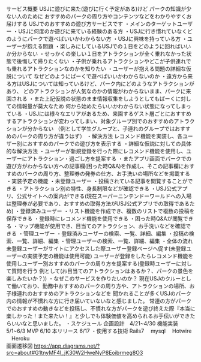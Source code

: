 サービス概要
    USJに遊びに来た(遊びに行く予定がある)けど パークの知識が少ない人のために
    おすすめのパークの周り方やコンテンツなどをわかりやすくお届けする
    USJでのおすすめの遊び方サービスです
・メインのターゲットユーザー
    ・USJに何度のか遊びに来ている経験のある方
    ・USJに行き慣れていなくどのようにパークで遊べばいいかわからない方
    ・USJに興味を持っている方
・ユーザーが抱える問題
    ・楽しみにしているUSJでの１日をどのように回ればいいか分からない
    ・せっかくの楽しい１日をアトラクションが全く乗れなかった状態で後悔して帰りたくない
    ・子供が乗れるアトラクションやどこが子供連れでも乗れるアトラクションなのかを知りたい
・ユーザーが抱える問題の詳細な仮説について
    なぜどのようにぱーくで遊べばいいかわからないのか
        ・遠方から来る方はUSJについては知っているけど、パーク内にどのようなアトラクションがあり、
        どのアトラクションが人気なのかの情報がわからないまま、パークに来園される
        ・また上記仮説の状態のまま情報収集をしようとしてもぱーくに対しての情報量が莫大なため
        何から始めたらいいかわからない状態になってしまっている
        ・USJには様々なエリアがあるため、来園するゲスト層ごとにおすすめするアトラクションが変わってしまい、対象グループ別でのおすすめのアトラクションが分からない
        （例として学生グループと、子連れのグループではおすすめのパークの周り方が違うはず）
・解決方法
    レコメンド機能を実装し、各ユーザー別におすすめのパークでの遊び方を表示する
・詳細な仮説に対しての具体的な解決方法
    ・ユーザーが新規登録を行った際にレコメンド機能を使用し、ユーザーにアトラクション・過ごし方を提案する
    ・またアプリ画面でパークでの遊び方がわからない方への記事欄(困った時Q&A)を作成し、そこの記事欄におすすめのパークの周り方、整理券の発券の仕方、お手洗いの場所などを掲載する
・実装予定の機能
    ・未登録ユーザー
        ・投稿されている記事を閲覧することができる
            ・アトラクション別の特性、身長制限などが確認できる
            ・USJ公式アプリ、公式サイトへの案内ができる(現在スーパーニンテンドーワールドへの入場は整理券が必要であり、おすすめの取得方法がUSJ公式アプリでの取得であるため)
     ・登録済みユーザー
            ・リスト機能を作成でき、複数のリストで複数の投稿を保存できる
            ・登録時にレコメンド機能を使用できる
            ・困った時Q&Aが閲覧できる
            ・マップ機能が使用でき、目当てのアトラクション、お手洗いなどを確認できる
    ・管理ユーザー
        ・登録済みユーザーの検索、一覧、詳細、編集
        ・投稿の検索、一覧、詳細、編集
        ・管理ユーザーの検索、一覧、詳細、編集
    ・全体の流れ
        未登録ユーザーがサイトにアクセスした際ユーザー登録ページへ促す(未登録ユーザーの実装予定の機能は使用可能)
        ユーザーが登録をしたらレコメンド機能を使用しユーザー別おすすめのパークの周り方を提案する(登録時ユーザーに対して質問を行う
        例として(お目当てのアトラクションはあるか？、パークの景色を楽しみたいか？))
・なぜこのサービスを作りたいのか？
    現在USJのクルーとして働いており、勤務中おすすめのパークの周り方や、アトラクションの場所、お子様連れのおすすめのアトラクションなどを
    聞かれることが多くUSJのパーク内の情報が不慣れな方に行き届いていないなと感じました。
    常連の方がパークでのおすすめの動きなどを投稿し、不慣れな方がパークを遊び終えた際『本当に楽しかった！また来たい！』と少しでも体験価値を高められるお手伝いができたらいいなと思いました。
・スケジュール
    企画設計　4/21~4/30
    機能実装  5/1~6/3 
    MVP     6/10
    本リリース 6/17
・使用する技術
  Rails7
　mysql
　Hotwire
　Heroku  
画面遷移図
    https://app.diagrams.net/?src=about#G1tnyMF4I_jK30W2HweNyP8Eoibrmeg8O3